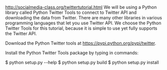 http://socialmedia-class.org/twittertutorial.html
We will be using a Python library called Python Twitter Tools to connect to Twitter API and downloading the data from Twitter. There are many other libraries in various programming languages that let you use Twitter API. We choose the Python Twitter Tools for this tutorial, because it is simple to use yet fully supports the Twitter API.

Download the Python Twitter tools at https://pypi.python.org/pypi/twitter.

Install the Python Twitter Tools package by typing in commands:

$ python setup.py --help
$ python setup.py build
$ python setup.py install